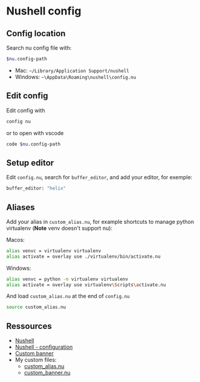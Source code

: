# Nushell config

## Config location

Search nu config file with:

```sh
$nu.config-path
```

- Mac: `~/Library/Application Support/nushell`
- Windows: `~\AppData\Roaming\nushell\config.nu`


## Edit config

Edit config with

```sh
config nu
```

or to open with vscode
```sh
code $nu.config-path
```

## Setup editor

Edit `config.nu`, search for `buffer_editor`, and add your editor, for exemple:

```sh
buffer_editor: "helix" 
```

## Aliases

Add your alias in `custom_alias.nu`, for example shortcuts to manage python virtualenv (**Note** venv doesn't support nu):

Macos:
```sh
alias venvc = virtualenv virtualenv
alias activate = overlay use ./virtualenv/bin/activate.nu
```

Windows:
```sh
alias venvc = python -m virtualenv virtualenv
alias activate = overlay use virtualenv\Scripts\activate.nu
```

And load `custom_alias.nu` at the end of `config.nu`
```sh
source custom_alias.nu
```

## Ressources

- [Nushell](https://www.nushell.sh/)
- [Nushell - configuration](https://github.com/nushell/nushell?tab=readme-ov-file#configuration)
- [Custom banner](https://gist.github.com/jeffock/dce0c67169111ce3e17287ea7c2d0183)
- My custom files: 
  - [custom_alias.nu](../assets/nushell/custom_alias.nu)
  - [custom_banner.nu](../assets/nushell/custom_banner.nu)
